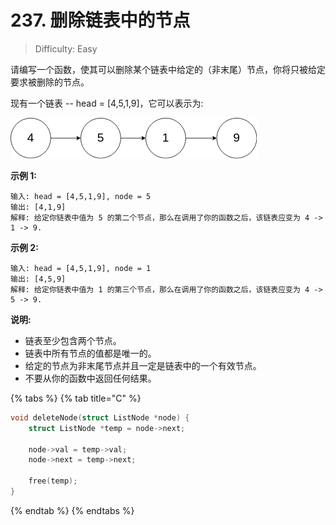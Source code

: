 # 237. 删除链表中的节点

> Difficulty: Easy

请编写一个函数，使其可以删除某个链表中给定的（非末尾）节点，你将只被给定要求被删除的节点。

现有一个链表 -- head = \[4,5,1,9\]，它可以表示为:

![](../.gitbook/assets/image%20%286%29.png)

**示例 1:**

```text
输入: head = [4,5,1,9], node = 5
输出: [4,1,9]
解释: 给定你链表中值为 5 的第二个节点，那么在调用了你的函数之后，该链表应变为 4 -> 1 -> 9.
```

**示例 2:**

```text
输入: head = [4,5,1,9], node = 1
输出: [4,5,9]
解释: 给定你链表中值为 1 的第三个节点，那么在调用了你的函数之后，该链表应变为 4 -> 5 -> 9.
```

**说明:**

* 链表至少包含两个节点。
* 链表中所有节点的值都是唯一的。
* 给定的节点为非末尾节点并且一定是链表中的一个有效节点。
* 不要从你的函数中返回任何结果。

{% tabs %}
{% tab title="C" %}
```c
void deleteNode(struct ListNode *node) {
    struct ListNode *temp = node->next;

    node->val = temp->val;
    node->next = temp->next;

    free(temp);
}

```
{% endtab %}
{% endtabs %}

